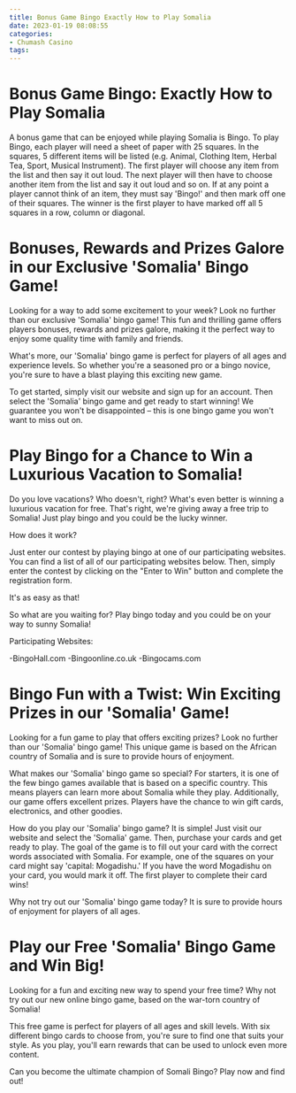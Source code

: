 ```yaml
---
title: Bonus Game Bingo Exactly How to Play Somalia
date: 2023-01-19 08:08:55
categories:
- Chumash Casino
tags:
---
```



#  Bonus Game Bingo: Exactly How to Play Somalia

A bonus game that can be enjoyed while playing Somalia is Bingo. To play Bingo, each player will need a sheet of paper with 25 squares. In the squares, 5 different items will be listed (e.g. Animal, Clothing Item, Herbal Tea, Sport, Musical Instrument). The first player will choose any item from the list and then say it out loud. The next player will then have to choose another item from the list and say it out loud and so on. If at any point a player cannot think of an item, they must say 'Bingo!' and then mark off one of their squares. The winner is the first player to have marked off all 5 squares in a row, column or diagonal.

#  Bonuses, Rewards and Prizes Galore in our Exclusive 'Somalia' Bingo Game!

Looking for a way to add some excitement to your week? Look no further than our exclusive 'Somalia' bingo game! This fun and thrilling game offers players bonuses, rewards and prizes galore, making it the perfect way to enjoy some quality time with family and friends.

What's more, our 'Somalia' bingo game is perfect for players of all ages and experience levels. So whether you're a seasoned pro or a bingo novice, you're sure to have a blast playing this exciting new game.

To get started, simply visit our website and sign up for an account. Then select the 'Somalia' bingo game and get ready to start winning! We guarantee you won't be disappointed – this is one bingo game you won't want to miss out on.

#  Play Bingo for a Chance to Win a Luxurious Vacation to Somalia!

Do you love vacations? Who doesn't, right? What's even better is winning a luxurious vacation for free. That's right, we're giving away a free trip to Somalia! Just play bingo and you could be the lucky winner.

How does it work?

Just enter our contest by playing bingo at one of our participating websites. You can find a list of all of our participating websites below. Then, simply enter the contest by clicking on the "Enter to Win" button and complete the registration form.

It's as easy as that!

So what are you waiting for? Play bingo today and you could be on your way to sunny Somalia!

Participating Websites:

-BingoHall.com
-Bingoonline.co.uk
-Bingocams.com

#  Bingo Fun with a Twist: Win Exciting Prizes in our 'Somalia' Game!

Looking for a fun game to play that offers exciting prizes? Look no further than our 'Somalia' bingo game! This unique game is based on the African country of Somalia and is sure to provide hours of enjoyment.

What makes our 'Somalia' bingo game so special? For starters, it is one of the few bingo games available that is based on a specific country. This means players can learn more about Somalia while they play. Additionally, our game offers excellent prizes. Players have the chance to win gift cards, electronics, and other goodies.

How do you play our 'Somalia' bingo game? It is simple! Just visit our website and select the 'Somalia' game. Then, purchase your cards and get ready to play. The goal of the game is to fill out your card with the correct words associated with Somalia. For example, one of the squares on your card might say 'capital: Mogadishu.' If you have the word Mogadishu on your card, you would mark it off. The first player to complete their card wins!

Why not try out our 'Somalia' bingo game today? It is sure to provide hours of enjoyment for players of all ages.

#  Play our Free 'Somalia' Bingo Game and Win Big!

Looking for a fun and exciting new way to spend your free time? Why not try out our new online bingo game, based on the war-torn country of Somalia!

This free game is perfect for players of all ages and skill levels. With six different bingo cards to choose from, you're sure to find one that suits your style. As you play, you'll earn rewards that can be used to unlock even more content.

Can you become the ultimate champion of Somali Bingo? Play now and find out!